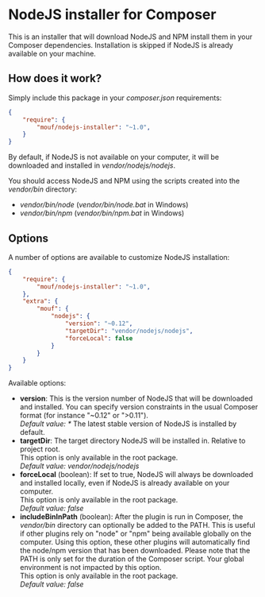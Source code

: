 NodeJS installer for Composer
=============================

This is an installer that will download NodeJS and NPM install them in your Composer dependencies.
Installation is skipped if NodeJS is already available on your machine.

How does it work?
-----------------

Simply include this package in your *composer.json* requirements:

```json
{
    "require": {
        "mouf/nodejs-installer": "~1.0",
    }
}
```

By default, if NodeJS is not available on your computer, it will be downloaded and installed in *vendor/nodejs/nodejs*.

You should access NodeJS and NPM using the scripts created into the *vendor/bin* directory:

- *vendor/bin/node* (*vendor/bin/node.bat* in Windows)
- *vendor/bin/npm* (*vendor/bin/npm.bat* in Windows)

Options
-------

A number of options are available to customize NodeJS installation:


```json
{
    "require": {
        "mouf/nodejs-installer": "~1.0",
    },
    "extra": {
    	"mouf": {
    		"nodejs": {
    			"version": "~0.12",
                "targetDir": "vendor/nodejs/nodejs",
                "forceLocal": false
    		}
    	}
    }
}
```

Available options:

- **version**: This is the version number of NodeJS that will be downloaded and installed.
  You can specify version constraints in the usual Composer format (for instance "~0.12" or ">0.11").  
  _Default value: *_ The latest stable version of NodeJS is installed by default.
- **targetDir**: The target directory NodeJS will be installed in. Relative to project root.  
  This option is only available in the root package.  
  *Default value: vendor/nodejs/nodejs*
- **forceLocal** (boolean): If set to true, NodeJS will always be downloaded and installed locally, even if NodeJS
  is already available on your computer.  
  This option is only available in the root package.  
  *Default value: false*
- **includeBinInPath** (boolean): After the plugin is run in Composer, the *vendor/bin* directory can optionally be 
  added to the PATH. This is useful if other plugins rely on "node" or "npm" being available globally on the 
  computer. Using this option, these other plugins will automatically find the node/npm version that has been 
  downloaded. Please note that the PATH is only set for the duration of the Composer script. Your global environment
  is not impacted by this option.  
  This option is only available in the root package.  
  *Default value: false*

